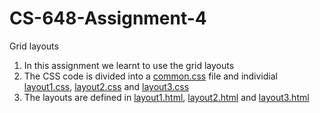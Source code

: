 # CS-648-Assignment-4
Grid layouts

1. In this assignment we learnt to use the grid layouts
2. The CSS code is divided into a [common.css](https://github.com/ShrirajSDSU/CS-648-Assignment-4/blob/main/css/common.css) file and individial [layout1.css](https://github.com/ShrirajSDSU/CS-648-Assignment-4/blob/main/css/layout1.css), [layout2.css](https://github.com/ShrirajSDSU/CS-648-Assignment-4/blob/main/css/layout2.css) and [layout3.css](https://github.com/ShrirajSDSU/CS-648-Assignment-4/blob/main/css/layout3.css)
3. The layouts are defined in [layout1.html](https://github.com/ShrirajSDSU/CS-648-Assignment-4/blob/main/layout1.html), [layout2.html](https://github.com/ShrirajSDSU/CS-648-Assignment-4/blob/main/layout2.html) and [layout3.html](https://github.com/ShrirajSDSU/CS-648-Assignment-4/blob/main/layout3.html)
